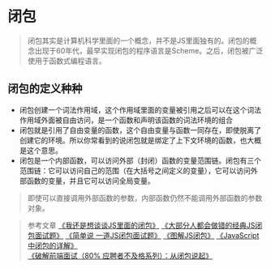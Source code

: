 # 闭包
> 闭包其实是计算机科学里面的一个概念，并不是JS里面独有的。闭包的概念出现于60年代，最早实现闭包的程序语言是Scheme。之后，闭包被广泛使用于函数式编程语言。
## 闭包的定义种种

- 闭包创建一个词法作用域，这个作用域里面的变量被引用之后可以在这个词法作用域外面被自由访问，是一个函数和声明该函数的词法环境的组合
- 闭包就是引用了自由变量的函数，这个自由变量与函数一同存在，即使脱离了创建它的环境。所以你常看到的说闭包就是绑定了上下文环境的函数，也大概是这个意思。
- 闭包是一个内部函数，可以访问外部（封闭）函数的变量范围链。闭包有三个范围链：它可以访问自己的范围（在大括号之间定义的变量），它可以访问外部函数的变量，并且它可以访问全局变量。
> 即使可以直接调用外部函数的参数，内部函数仍然不能调用外部函数的参数 对象。





> 参考文章 
> [《我还是想谈谈JS里面的闭包》](https://zhuanlan.zhihu.com/p/31864924)
> [《大部分人都会做错的经典JS闭包面试题》](https://www.cnblogs.com/xxcanghai/p/4991870.html)
> [《简单说 一道JS闭包面试题》](https://blog.csdn.net/fe_dev/article/details/74124373)
> [《图解JS闭包》](https://zhuanlan.zhihu.com/p/27857268)
> [《JavaScript 中闭包的详解》](https://zhuanlan.zhihu.com/p/25945249)
> [《破解前端面试（80% 应聘者不及格系列）：从闭包说起》](https://juejin.im/post/58f1fa6a44d904006cf25d22)



